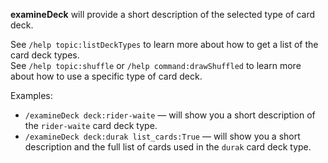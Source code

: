 **examineDeck** will provide a short description of the selected type of card deck.

See `/help topic:listDeckTypes` to learn more about how to get a list of the card deck types.\
See `/help topic:shuffle` or `/help command:drawShuffled` to learn more about how to use a specific type of card deck.

Examples:
* `/examineDeck deck:rider-waite` — will show you a short description of the `rider-waite` card deck type.
* `/examineDeck deck:durak list_cards:True` — will show you a short description and the full list of cards used in the `durak` card deck type.